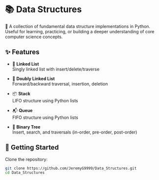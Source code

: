 # 📚 Data Structures

🧠 A collection of fundamental data structure implementations in Python.  
Useful for learning, practicing, or building a deeper understanding of core computer science concepts.

## ✨ Features

- 🔗 **Linked List**  
  Singly linked list with insert/delete/traverse  

- 🔁 **Doubly Linked List**  
  Forward/backward traversal, insertion, deletion  

- 📦 **Stack**  
  LIFO structure using Python lists  

- 📬 **Queue**  
  FIFO structure using Python lists  
  
- 🌳 **Binary Tree**  
  Insert, search, and traversals (in-order, pre-order, post-order)  

## 🚀 Getting Started

Clone the repository:

```bash
git clone https://github.com/JeremyG9999/Data_Structures.git
cd Data_Structures
